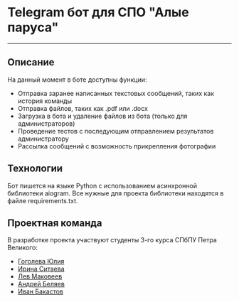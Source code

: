 # Telegram бот для СПО "Алые паруса"
***
## Описание
На данный момент в боте доступны функции:
* Отправка заранее написанных текстовых сообщений, таких как история команды
* Отправка файлов, таких как .pdf или .docx
* Загрузка в бота и удаление файлов из бота (только для администраторов)
* Проведение тестов с последующим отправлением результатов администратору
* Рассылка сообщений с возможность прикрепления фотографии
## Технологии 
Бот пишется на языке Python с использованием асинхронной библиотеки aiogram. Все нужные для проекта библиотеки находятся в файле requirements.txt.
## Проектная команда
В разработке проекта участвуют студенты 3-го курса СПбПУ Петра Великого:
* [Гоголева Юлия](https://vk.com/gogoluha)
* [Ирина Ситаева](https://vk.com/ogwik)
* [Лев Маковеев](https://vk.com/lmakoveev)
* [Андрей Беляев](https://vk.com/jedykqoo)
* [Иван Бакастов](https://vk.com/basyastov)
